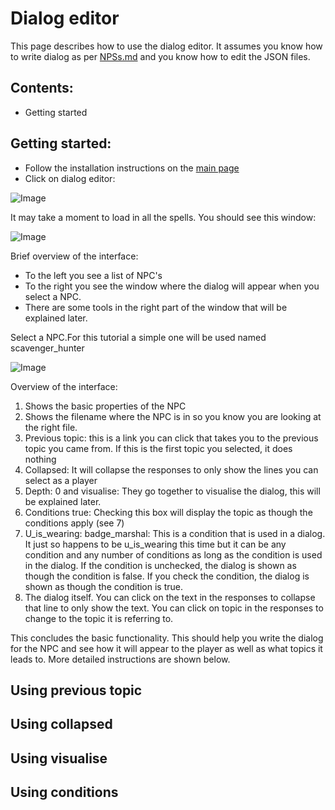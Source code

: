 # Dialog editor

This page describes how to use the dialog editor. It assumes you know how to write dialog as per [NPSs.md](https://github.com/CleverRaven/Cataclysm-DDA/blob/master/doc/NPCs.md) and you know how to edit the JSON files.


## Contents:
- Getting started



## Getting started:

- Follow the installation instructions on the [main page](https://github.com/snipercup/CDDA-Content-Manager)
- Click on dialog editor:

![Image](https://i.imgur.com/LA9kF3J.png?1)


It may take a moment to load in all the spells. You should see this window:

![Image](https://i.imgur.com/YxbfG65.png?1)


Brief overview of the interface:
- To the left you see a list of NPC's
- To the right you see the window where the dialog will appear when you select a NPC. 
- There are some tools in the right part of the window that will be explained later.

Select a NPC.For this tutorial a simple one will be used named scavenger_hunter

![Image](https://i.imgur.com/x8FJxYL.png?1)

Overview of the interface:
1. Shows the basic properties of the NPC
2. Shows the filename where the NPC is in so you know you are looking at the right file.
3. Previous topic: this is a link you can click that takes you to the previous topic you came from. If this is the first topic you selected, it does nothing
4. Collapsed: It will collapse the responses to only show the lines you can select as a player
5. Depth: 0 and visualise: They go together to visualise the dialog, this will be explained later.
6. Conditions true: Checking this box will display the topic as though the conditions apply (see 7)
7. U_is_wearing: badge_marshal: This is a condition that is used in a dialog. It just so happens to be u_is_wearing this time but it can be any condition and any number of conditions as long as the condition is used in the dialog. If the condition is unchecked, the dialog is shown as though the condition is false. If you check the condition, the dialog is shown as though the condition is true.
8. The dialog itself. You can click on the text in the responses to collapse that line to only show the text. You can click on topic in the responses to change to the topic it is referring to.

This concludes the basic functionality. This should help you write the dialog for the NPC and see how it will appear to the player as well as what topics it leads to. More detailed instructions are shown below.


## Using previous topic



## Using collapsed


## Using visualise


## Using conditions



